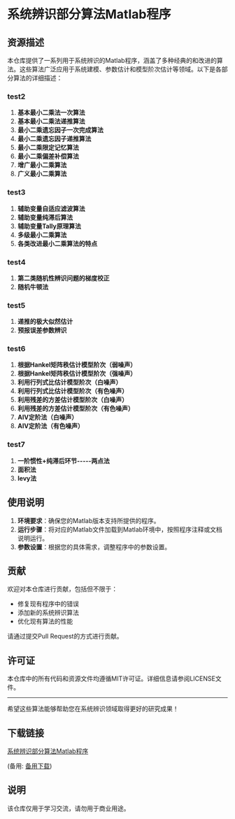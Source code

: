 # 系统辨识部分算法Matlab程序

## 资源描述

本仓库提供了一系列用于系统辨识的Matlab程序，涵盖了多种经典的和改进的算法。这些算法广泛应用于系统建模、参数估计和模型阶次估计等领域。以下是各部分算法的详细描述：

### test2
1. **基本最小二乘法一次算法**
2. **基本最小二乘法递推算法**
3. **最小二乘遗忘因子一次完成算法**
4. **最小二乘遗忘因子递推算法**
5. **最小二乘限定记忆算法**
6. **最小二乘偏差补偿算法**
7. **增广最小二乘算法**
8. **广义最小二乘算法**

### test3
1. **辅助变量自适应滤波算法**
2. **辅助变量纯滞后算法**
3. **辅助变量Tally原理算法**
4. **多级最小二乘算法**
5. **各类改进最小二乘算法的特点**

### test4
1. **第二类随机性辨识问题的梯度校正**
2. **随机牛顿法**

### test5
1. **递推的极大似然估计**
2. **预报误差参数辨识**

### test6
1. **根据Hankel矩阵秩估计模型阶次（弱噪声）**
2. **根据Hankel矩阵秩估计模型阶次（强噪声）**
3. **利用行列式比估计模型阶次（白噪声）**
4. **利用行列式比估计模型阶次（有色噪声）**
5. **利用残差的方差估计模型阶次（白噪声）**
6. **利用残差的方差估计模型阶次（有色噪声）**
7. **AIV定阶法（白噪声）**
8. **AIV定阶法（有色噪声）**

### test7
1. **一阶惯性+纯滞后环节-----两点法**
2. **面积法**
3. **levy法**

## 使用说明

1. **环境要求**：确保您的Matlab版本支持所提供的程序。
2. **运行步骤**：将对应的Matlab文件加载到Matlab环境中，按照程序注释或文档说明运行。
3. **参数设置**：根据您的具体需求，调整程序中的参数设置。

## 贡献

欢迎对本仓库进行贡献，包括但不限于：
- 修复现有程序中的错误
- 添加新的系统辨识算法
- 优化现有算法的性能

请通过提交Pull Request的方式进行贡献。

## 许可证

本仓库中的所有代码和资源文件均遵循MIT许可证。详细信息请参阅LICENSE文件。

---

希望这些算法能够帮助您在系统辨识领域取得更好的研究成果！

## 下载链接
[系统辨识部分算法Matlab程序](https://pan.quark.cn/s/699e0c4a48f3) 

(备用: [备用下载](https://pan.baidu.com/s/1lv7N-Kkwdxo9KyLqP2FPhA?pwd=1234))

## 说明

该仓库仅用于学习交流，请勿用于商业用途。
